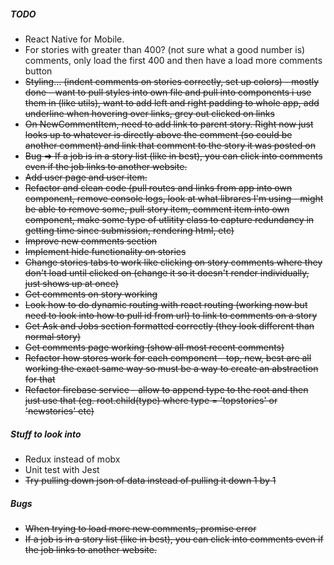 ##### TODO
+ React Native for Mobile.
+ For stories with greater than 400? (not sure what a good number is) comments, only load the first 400 and then have a load more comments button
+ ~~Styling... (indent comments on stories correctly, set up colors) - mostly done - want to pull styles into own file and pull into components i use them in (like utils), want to add left and right padding to whole app, add underline when hovering over links, grey out clicked on links~~
+ ~~On NewCommentItem, need to add link to parent story. Right now just looks up to whatever is directly above the comment (so could be another comment) and link that comment to the story it was posted on~~
+ ~~Bug => If a job is in a story list (like in best), you can click into comments even if the job links to another website.~~
+ ~~Add user page and user item.~~
+ ~~Refactor and clean code (pull routes and links from app into own component, remove console logs, look at what librares I'm using - might be able to remove some, pull story item, comment item into own component, make some type of utlitity class to capture redundancy in getting time since submission, rendering html, etc)~~
+ ~~Improve new comments section~~
+ ~~Implement hide functionality on stories~~
+ ~~Change stories tabs to work like clicking on story comments where they don't load until clicked on (change it so it doesn't render individually, just shows up at once)~~
+ ~~Get comments on story working~~
+ ~~Look how to do dynamic routing with react routing (working now but need to look into how to pull id from url) to link to comments on a story~~
+ ~~Get Ask and Jobs section formatted correctly (they look different than normal story)~~
+ ~~Get comments page working (show all most recent comments)~~
+ ~~Refactor how stores work for each component - top, new, best are all working the exact same way so must be a way to create an abstraction for that~~
+ ~~Refactor firebase service - allow to append type to the root and then just use that (eg. root.child(type) where type = 'topstories' or 'newstories' etc)~~

##### Stuff to look into
+ Redux instead of mobx
+ Unit test with Jest
+ ~~Try pulling down json of data instead of pulling it down 1 by 1~~

##### Bugs
+ ~~When trying to load more new comments, promise error~~
+ ~~If a job is in a story list (like in best), you can click into comments even if the job links to another website.~~